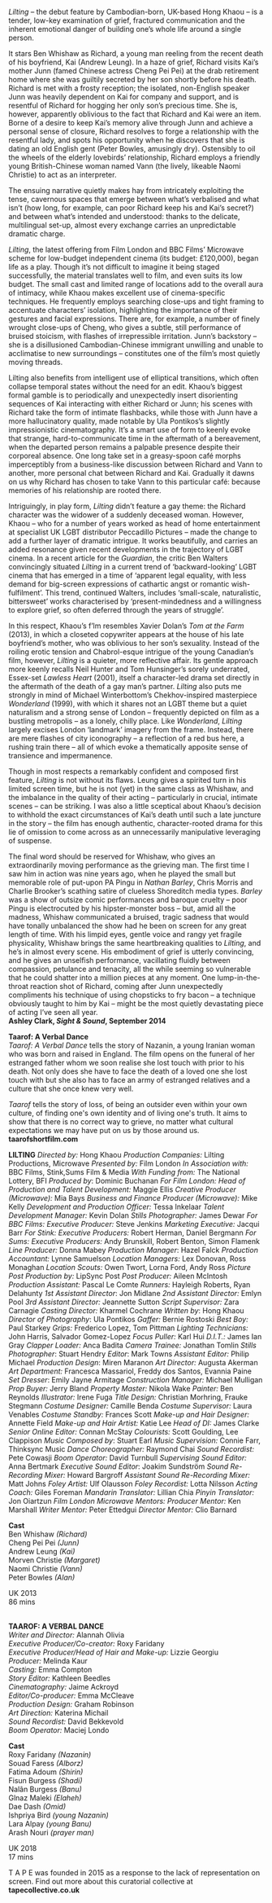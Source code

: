 
_Lilting_ – the debut feature by Cambodian-born, UK-based Hong Khaou – is a tender, low-key examination of grief, fractured communication and the inherent emotional danger of building one’s whole life around a single person.

It stars Ben Whishaw as Richard, a young man reeling from the recent death of his boyfriend, Kai (Andrew Leung). In a haze of grief, Richard visits Kai’s mother Junn (famed Chinese actress Cheng Pei Pei) at the drab retirement home where she was guiltily secreted by her son shortly before his death. Richard is met with a frosty reception; the isolated, non-English speaker Junn was heavily dependent on Kai for company and support, and is resentful of Richard for hogging her only son’s precious time. She is, however, apparently oblivious to the fact that Richard and Kai were an item. Borne of a desire to keep Kai’s memory alive through Junn and achieve a personal sense of closure, Richard resolves to forge a relationship with the resentful lady, and spots his opportunity when he discovers that she is dating an old English gent (Peter Bowles, amusingly dry). Ostensibly to oil the wheels of the elderly lovebirds’ relationship, Richard employs a friendly young British-Chinese woman named Vann (the lively, likeable Naomi Christie) to act as an interpreter.  

The ensuing narrative quietly makes hay from intricately exploiting the tense, cavernous spaces that emerge between what’s verbalised and what isn’t (how long, for example, can poor Richard keep his and Kai’s secret?) and between what’s intended and understood: thanks to the delicate, multilingual set-up, almost every exchange carries an unpredictable dramatic charge.

_Lilting_, the latest offering from Film London and BBC Films’ Microwave scheme for low-budget independent cinema (its budget: £120,000), began life as a play. Though it’s not difficult to imagine it being staged successfully, the material translates well to film, and even suits its low budget. The small cast and limited range of locations add to the overall aura of intimacy, while Khaou makes excellent use of cinema-specific techniques. He frequently employs searching close-ups and tight framing to accentuate characters’ isolation, highlighting the importance of their gestures and facial expressions. There are, for example, a number of finely wrought close-ups of Cheng, who gives a subtle, still performance of bruised stoicism, with flashes of irrepressible irritation. Junn’s backstory – she is a disillusioned Cambodian-Chinese immigrant unwilling and unable to acclimatise to new surroundings – constitutes one of the film’s most quietly moving threads.

Lilting also benefits from intelligent use of elliptical transitions, which often collapse temporal states without the need for an edit. Khaou’s biggest formal gamble is to periodically and unexpectedly insert disorienting sequences of Kai interacting with either Richard or Junn; his scenes with Richard take the form of intimate flashbacks, while those with Junn have a more hallucinatory quality, made notable by Ula Pontikos’s slightly impressionistic cinematography. It’s a smart use of form to keenly evoke that strange, hard-to-communicate time in the aftermath of a bereavement, when the departed person remains a palpable presence despite their corporeal absence. One long take set in a greasy-spoon café morphs imperceptibly from a business-like discussion between Richard and Vann to another, more personal chat between Richard and Kai. Gradually it dawns on us why Richard has chosen to take Vann to this particular café: because memories of his relationship are rooted there.

Intriguingly, in play form, _Lilting_ didn’t feature a gay theme: the Richard character was the widower of a suddenly deceased woman. However, Khaou – who for a number of years worked as head of home entertainment at specialist UK LGBT distributor Peccadillo Pictures – made the change to add a further layer of dramatic intrigue. It works beautifully, and carries an added resonance given recent developments in the trajectory of LGBT cinema. In a recent article for the _Guardian_, the critic Ben Walters convincingly situated _Lilting_ in a current trend of ‘backward-looking’ LGBT cinema that has emerged in a time of ‘apparent legal equality, with less demand for big-screen expressions of cathartic angst or romantic wish-fulfilment’. This trend, continued Walters, includes ‘small-scale, naturalistic, bittersweet’ works characterised by ‘present-mindedness and a willingness to explore grief, so often deferred through the years of struggle’.

In this respect, Khaou’s f’lm resembles Xavier Dolan’s _Tom at the Farm_ (2013), in which a closeted copywriter appears at the house of his late boyfriend’s mother, who was oblivious to her son’s sexuality. Instead of the roiling erotic tension and Chabrol-esque intrigue of the young Canadian’s film, however, _Lilting_ is a quieter, more reflective affair. Its gentle approach more keenly recalls Neil Hunter and Tom Hunsinger’s sorely underrated, Essex-set _Lawless Heart_ (2001), itself a character-led drama set directly in the aftermath of the death of a gay man’s partner. _Lilting_ also puts me strongly in mind of Michael Winterbottom’s Chekhov-inspired masterpiece _Wonderland_ (1999), with which it shares not an LGBT theme but a quiet naturalism and a strong sense of London – frequently depicted on film as a bustling metropolis – as a lonely, chilly place. Like _Wonderland_, _Lilting_ largely excises London ‘landmark’ imagery from the frame. Instead, there are mere flashes of city iconography – a reflection of a red bus here, a rushing train there – all of which evoke a thematically apposite sense of transience and impermanence.

Though in most respects a remarkably confident and composed first feature, _Lilting_ is not without its flaws. Leung gives a spirited turn in his limited screen time, but he is not (yet) in the same class as Whishaw, and the imbalance in the quality of their acting – particularly in crucial, intimate scenes – can be striking. I was also a little sceptical about Khaou’s decision to withhold the exact circumstances of Kai’s death until such a late juncture in the story – the film has enough authentic, character-rooted drama for this lie of omission to come across as an unnecessarily manipulative leveraging of suspense.

The final word should be reserved for Whishaw, who gives an extraordinarily moving performance as the grieving man. The first time I saw him in action was nine years ago, when he played the small but memorable role of put-upon PA Pingu in _Nathan Barley_, Chris Morris and Charlie Brooker’s scathing satire of clueless Shoreditch media types. _Barley_ was a show of outsize comic performances and baroque cruelty – poor Pingu is electrocuted by his hipster-monster boss – but, amid all the madness, Whishaw communicated a bruised, tragic sadness that would have tonally unbalanced the show had he been on screen for any great length of time. With his limpid eyes, gentle voice and rangy yet fragile physicality, Whishaw brings the same heartbreaking qualities to _Lilting_, and he’s in almost every scene. His embodiment of grief is utterly convincing, and he gives an unselfish performance, vacillating fluidly between compassion, petulance and tenacity, all the while seeming so vulnerable that he could shatter into a million pieces at any moment. One lump-in-the-throat reaction shot of Richard, coming after Junn unexpectedly compliments his technique of using chopsticks to fry bacon – a technique obviously taught to him by Kai – might be the most quietly devastating piece of acting I’ve seen all year.<br>
**Ashley Clark, _Sight & Sound_, September 2014**

**Taarof: A Verbal Dance**<br>
_Taarof: A Verbal Dance_ tells the story of Nazanin, a young Iranian woman who was born and raised in England. The film opens on the funeral of her estranged father whom we soon realise she lost touch with prior to his death. Not only does she have to face the death of a loved one she lost touch with but she also has to face an army of estranged relatives and a culture that she once knew very well.

_Taarof_ tells the story of loss, of being an outsider even within your own culture, of finding one's own identity and of living one's truth. It aims to show that there is no correct way to grieve, no matter what cultural expectations we may have put on us by those around us.<br>
**taarofshortfilm.com**<br>

**LILTING**
_Directed by:_ Hong Khaou
_Production Companies:_ Lilting Productions, Microwave
_Presented by:_ Film London
_In Association with:_ BBC Films, Stink,Sums Film & Media
_With Funding from:_ The National Lottery, BFI
_Produced by_: Dominic Buchanan
_For Film London:_
_Head of Production and Talent Development:_ Maggie Ellis
_Creative Producer (Microwave):_ Mia Bays
_Business and Finance Producer (Microwave):_ Mike Kelly
_Development and Production Officer:_ Tessa Inkelaar
_Talent Development Manager:_ Kevin Dolan
_Stills Photographer:_ James Dewar
_For BBC Films:_
_Executive Producer:_ Steve Jenkins
_Marketing Executive:_ Jacqui Barr
_For Stink:_
_Executive Producers:_ Robert Herman, Daniel Bergmann
_For Sums:_
_Executive Producers:_ Andy Brunskill, Robert Benton, Simon Flamenk
_Line Producer:_ Donna Mabey
_Production Manager_: Hazel Falck
_Production Accountant:_ Lynne Samuelson
_Location Managers:_ Lex Donovan, Ross Monaghan
_Location Scouts:_ Owen Twort, Lorna Ford, Andy Ross
_Picture Post Production by:_ LipSync Post
_Post Producer:_ Aileen McIntosh
_Production Assistant:_ Pascal Le Comte
_Runners:_ Hayleigh Roberts, Ryan Delahunty
_1st Assistant Director_: Jon Midlane
_2nd Assistant Director:_ Emlyn Pool
_3rd Assistant Director:_ Jeannette Sutton
_Script Supervisor:_ Zara Carnagie
_Casting Director:_ Kharmel Cochrane
_Written by_: Hong Khaou
_Director of Photography_: Ula Pontikos
_Gaffer:_ Bernie Rostoski
_Best Boy:_ Paul Starkey
_Grips:_ Frederico Lopez, Tom Pittman
_Lighting Technicians:_ John Harris, Salvador Gomez-Lopez
_Focus Puller:_ Karl Hui
_D.I.T.:_ James Ian Gray
_Clapper Loader:_ Anca Badita
_Camera Trainee:_ Jonathan Tomlin
_Stills Photographer_: Stuart Hendry
_Editor_: Mark Towns
_Assistant Editor:_ Philip Michael
_Production Design_: Miren Maranon
_Art Director:_ Augusta Akerman
_Art Department:_ Francesca Massariol, Freddy dos Santos, Evannia Paine
_Set Dresser_: Emily Jayne Armitage
_Construction Manager:_ Michael Mulligan
_Prop Buyer:_ Jerry Bland
_Property Master:_ Nikola Wake
_Painter:_ Ben Reynolds
_Illustrator:_ Irene Fuga
_Title Design:_ Christian Morhring,
Frauke Stegmann
_Costume Designer:_ Camille Benda
_Costume Supervisor:_ Laura Venables
_Costume Standby:_ Frances Scott
_Make-up and Hair Designer:_ Annette Field
_Make-up and Hair Artist:_ Katie Lee
_Head of DI:_ James Clarke
_Senior Online Editor:_ Connan McStay
_Colourists:_ Scott Goulding, Lee Clappison
_Music Composed by_: Stuart Earl
_Music Supervision:_ Connie Farr, Thinksync Music
_Dance Choreographer:_ Raymond Chai
_Sound Recordist:_ Pete Cowasji
_Boom Operator:_ David Turnbull
_Supervising Sound Editor:_ Anna Bertmark
_Executive Sound Editor_: Joakim Sundström
_Sound Re-Recording Mixer:_ Howard Bargroff
_Assistant Sound Re-Recording Mixer:_ Matt Johns
_Foley Artist:_ Ulf Olausson
_Foley Recordist:_ Lotta Nilsson
_Acting Coach:_ Giles Foreman
_Mandarin Translator:_ Lillian Chia
_Pinyin Translator:_ Jon Oiartzun
_Film London Microwave Mentors:_
_Producer Mentor:_ Ken Marshall
_Writer Mentor:_ Peter Ettedgui
_Director Mentor:_ Clio Barnard

**Cast**<br>
Ben Whishaw _(Richard)_<br>
Cheng Pei Pei _(Junn)_<br>
Andrew Leung _(Kai)_<br>
Morven Christie _(Margaret)_<br>
Naomi Christie _(Vann)_<br>
Peter Bowles _(Alan)_<br>

UK 2013<br>
86 mins<br>
<br>

**TAAROF: A VERBAL DANCE**<br>
_Writer and Director:_ Alannah Olivia<br>
_Executive Producer/Co-creator:_
Roxy Faridany<br>
_Executive Producer/Head of Hair and Make-up:_ Lizzie Georgiu<br>
_Producer:_ Melinda Kaur<br>
_Casting:_ Emma Compton<br>
_Story Editor:_ Kathleen Beedles<br>
_Cinematography:_ Jaime Ackroyd<br>
_Editor/Co-producer:_ Emma McCleave<br>
_Production Design:_ Graham Robinson<br>
_Art Direction:_ Katerina Michail<br>
_Sound Recordist:_ David Bekkevold<br>
_Boom Operator:_ Maciej Londo<br>

**Cast**<br>
Roxy Faridany _(Nazanin)_<br>
Souad Faress _(Alborz)_<br>
Fatima Adoum _(Shirin)_<br>
Fisun Burgess _(Shadi)_<br>
Nalân Burgess _(Banu)_<br>
Glnaz Maleki _(Elaheh)_<br>
Dae Dash _(Omid)_<br>
Ishpriya Bird _(young Nazanin)_<br>
Lara Alpay _(young Banu)_<br>
Arash Nouri _(prayer man)_<br>

UK 2018<br>
17 mins<br>


T A P E was founded in 2015 as a response to the lack of representation on screen. Find out more about this curatorial collective at **tapecollective.co.uk**<br>
<!--stackedit_data:
eyJoaXN0b3J5IjpbLTE4ODg5MDE2MjQsLTgzNzczNDk2OF19
-->